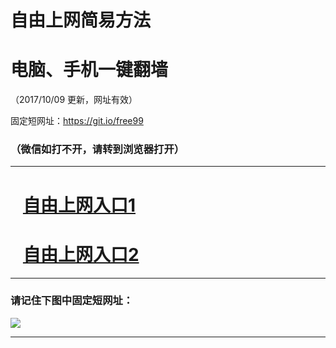 ﻿# 自由上网简易方法

# 电脑、手机一键翻墙

（2017/10/09 更新，网址有效）

固定短网址：https://git.io/free99

### （微信如打不开，请转到浏览器打开）


***





# &nbsp;&nbsp; <a href="http://ft618522210.fwq-tz-1001.info/fwqtz01.html?t=10090012016 " target="_blank">自由上网入口1</a>
# &nbsp;&nbsp; <a href="http://ft1234412361.fwq-tz-1002.info/fwqtz02.html?t=10090017046 " target="_blank">自由上网入口2</a>
***

### 请记住下图中固定短网址：

<img src="https://s3-us-west-2.amazonaws.com/fwq-1001/yjfq-20170905okok.png" /> 


***

